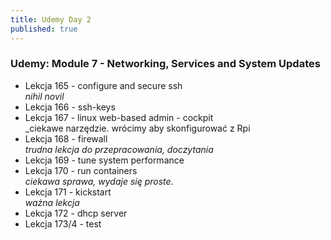```yaml
---
title: Udemy Day 2
published: true
---
```


### [](#header-3) Udemy: Module 7 - Networking, Services and System Updates

* Lekcja 165 - configure and secure ssh<br>
_nihil novil_
* Lekcja 166 - ssh-keys
* Lekcja 167 - linux web-based admin - cockpit<br>
_ciekawe narzędzie. wrócimy aby skonfigurować z Rpi
* Lekcja 168 - firewall<br>
_trudna lekcja do przepracowania, doczytania_
* Lekcja 169 - tune system performance
* Lekcja 170 - run containers<br>
_ciekawa sprawa, wydaje się proste._
* Lekcja 171 - kickstart<br>
_ważna lekcja_
* Lekcja 172 - dhcp server
* Lekcja 173/4 - test
